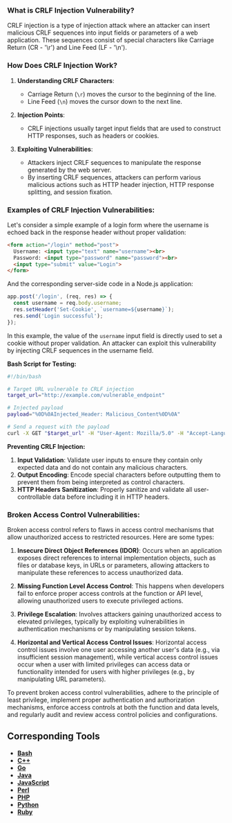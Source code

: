 ### What is CRLF Injection Vulnerability?

CRLF injection is a type of injection attack where an attacker can insert malicious CRLF sequences into input fields or parameters of a web application. These sequences consist of special characters like Carriage Return (CR - '\r') and Line Feed (LF - '\n'). 

### How Does CRLF Injection Work?

1. **Understanding CRLF Characters**:
   - Carriage Return (`\r`) moves the cursor to the beginning of the line.
   - Line Feed (`\n`) moves the cursor down to the next line.

2. **Injection Points**:
   - CRLF injections usually target input fields that are used to construct HTTP responses, such as headers or cookies.

3. **Exploiting Vulnerabilities**:
   - Attackers inject CRLF sequences to manipulate the response generated by the web server.
   - By inserting CRLF sequences, attackers can perform various malicious actions such as HTTP header injection, HTTP response splitting, and session fixation.

### Examples of CRLF Injection Vulnerabilities:

Let's consider a simple example of a login form where the username is echoed back in the response header without proper validation:

```html
<form action="/login" method="post">
  Username: <input type="text" name="username"><br>
  Password: <input type="password" name="password"><br>
  <input type="submit" value="Login">
</form>
```

And the corresponding server-side code in a Node.js application:

```javascript
app.post('/login', (req, res) => {
  const username = req.body.username;
  res.setHeader('Set-Cookie', `username=${username}`);
  res.send('Login successful');
});
```

In this example, the value of the `username` input field is directly used to set a cookie without proper validation. An attacker can exploit this vulnerability by injecting CRLF sequences in the username field.



**Bash Script for Testing:**
```bash
#!/bin/bash

# Target URL vulnerable to CRLF injection
target_url="http://example.com/vulnerable_endpoint"

# Injected payload
payload="%0D%0AInjected_Header: Malicious_Content%0D%0A"

# Send a request with the payload
curl -X GET "$target_url" -H "User-Agent: Mozilla/5.0" -H "Accept-Language: en" -H "Cookie: session=123456" -H "Referer: http://example.com" -H "$payload"
```

**Preventing CRLF Injection:**
1. **Input Validation**: Validate user inputs to ensure they contain only expected data and do not contain any malicious characters.
2. **Output Encoding**: Encode special characters before outputting them to prevent them from being interpreted as control characters.
3. **HTTP Headers Sanitization**: Properly sanitize and validate all user-controllable data before including it in HTTP headers.

### Broken Access Control Vulnerabilities:

Broken access control refers to flaws in access control mechanisms that allow unauthorized access to restricted resources. Here are some types:

1. **Insecure Direct Object References (IDOR)**: Occurs when an application exposes direct references to internal implementation objects, such as files or database keys, in URLs or parameters, allowing attackers to manipulate these references to access unauthorized data.

2. **Missing Function Level Access Control**: This happens when developers fail to enforce proper access controls at the function or API level, allowing unauthorized users to execute privileged actions.

3. **Privilege Escalation**: Involves attackers gaining unauthorized access to elevated privileges, typically by exploiting vulnerabilities in authentication mechanisms or by manipulating session tokens.

4. **Horizontal and Vertical Access Control Issues**: Horizontal access control issues involve one user accessing another user's data (e.g., via insufficient session management), while vertical access control issues occur when a user with limited privileges can access data or functionality intended for users with higher privileges (e.g., by manipulating URL parameters).

To prevent broken access control vulnerabilities, adhere to the principle of least privilege, implement proper authentication and authorization mechanisms, enforce access controls at both the function and data levels, and regularly audit and review access control policies and configurations.

## Corresponding Tools

- [**Bash**](https://github.com/saidehossain/Hacking_Tools/blob/main/hacking_with_bash/clrf_injection.sh)
- [**C++**](https://github.com/saidehossain/Hacking_Tools/tree/main/hacking_with_c%2B%2B/clrf_injection)
- [**Go**](https://github.com/saidehossain/Hacking_Tools/blob/main/hacking_with_go/clrf_injection.go)
- [**Java**](https://github.com/saidehossain/Hacking_Tools/blob/main/hacking_with_java/CRLFinjection.java)
- [**JavaScript**](https://github.com/saidehossain/Hacking_Tools/blob/main/hacking_with_javascript/clrf_injection.js)
- [**Perl**](https://github.com/saidehossain/Hacking_Tools/blob/main/hacking_with_perl/clrf_injection.pl)
- [**PHP**](https://github.com/saidehossain/Hacking_Tools/blob/main/hacking_with_php/clrf_injection.php)
- [**Python**](https://github.com/saidehossain/Hacking_Tools/blob/main/hacking_with_python/clrf_injection.py)
- [**Ruby**](https://github.com/saidehossain/Hacking_Tools/blob/main/hacking_with_ruby/clrf.rb)

